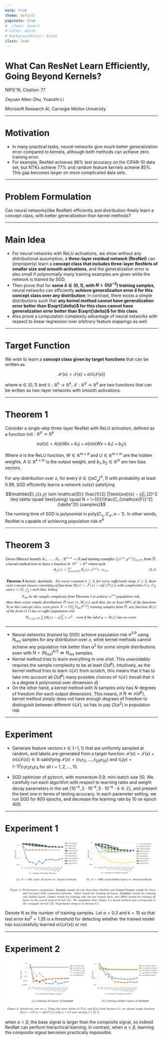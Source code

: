 ```yaml
---
marp: true
theme: default
paginate: true
# _class: invert
# color: white
# backgroundColor: black
class: lead
---
```


# What Can ResNet Learn Efficiently, Going Beyond Kernels?

NIPS'19, Citation: 77

Zeyuan Allen-Zhu, Yuanzhi Li

Microsoft Research AI, Carnegie Mellon University

---

# Motivation

- In many practical tasks, neural networks give much better generalization error compared to kernels, although both methods can achieve zero training error.
- For example, ResNet achieves 96% test accuracy on the CIFAR-10 data set, but NTKs achieve 77% and random feature kernels achieve 85%. This gap becomes larger on more complicated data sets.

---

# Problem Formulation

Can neural networks(like ResNet) efficiently and distribution-freely learn a concept class, with better generalization than kernel methods?

---

# Main Idea

- For neural networks with ReLU activations, we show without any distributional assumption, a **three-layer residual network (ResNet)** can (improperly) learn a **concept class that includes three-layer ResNets of smaller size and smooth activations**, and the generalization error is also small if polynomially many training examples are given while the network is trained by SGD.
- Then prove that for **some $\delta \in (0, 1)$, with $N = O(\delta^{-2})$ training samples**, neural networks can efficiently **achieve generalization error $\delta$ for this concept class over any distribution**; in contrast, there exists a simple distributions such that **any kernel method cannot have generalization error better than $\sqrt{\delta}$ for this class cannot have generalization error better than $\sqrt{\delta}$ for this class**.
- Also prove a computation complexity advantage of neural networks with respect to linear regression over arbitrary feature mappings as well.


---

# Target Function

We wish to learn a **concept class given by target functions** that can be written as

$$\mathcal{H}(x) = \mathcal{F}(x) + \alpha \mathcal{G}(\mathcal{F}(x))$$

where $\alpha \in [0, 1)$ and $\mathcal{G} : \mathbb{R}^k \to \mathbb{R}^k$, $\mathcal{F} : \mathbb{R}^d \to \mathbb{R}^k$ are two functions that can be written as two-layer networks with smooth activations.

---

# Theorem 1

Consider a single-skip three-layer ResNet with ReLU activation, defined as a function $\text{out}: \mathbb{R}^d \to \mathbb{R}^k$

$$\text{out}(x) = A (\sigma (W x + b_1) + \sigma (U \sigma (W x + b_1) + b_2))$$

Where $\sigma$ is the ReLU function, $W \in \mathbb{R}^{m \times d}$ and $U \in \mathbb{R}^{m \times m}$ are the hidden weights, $A \in \mathbb{R}^{k \times m}$ is the output weight, and $b_1, b_2 \in \mathbb{R}^m$ are two bias vectors.

For any distribution over $x$, for every $\delta \in ((\alpha C_{\mathcal{g}})^4, 1)$ with probability at least 0.99, SGD efficiently learns a network $\text{out}(x)$ satisfying

$$\mathbb{E}_{(x,y) \sim \mathcal{D}} \frac{1}{2} ||\text{out}(x) − y||_{2}^2 \leq \delta \quad \text{using} \quad N = \~{O}(\frac{C_{\mathcal{F}}^2}{\delta^2})  {samples}$$

The running time of SGD is polynomial in $\text{poly}(C_{\mathcal{G}}, C_{\mathcal{F}} , \alpha−1)$. In other words, ResNet is capable of achieving population risk $\alpha^4$

---

# Theorem 3

![](img/kernel_fn.png)

![](img/thm3.png)

---

- Neural networks (trained by SGD) achieve population risk $\alpha^{3.9}$ using $N_{res}$ samples for any distribution over $x$, while kernel methods cannot achieve any population risk better than $\alpha^2$ for some simple distributions even with $N = (N_{res})^{k/2} \gg N_{res}$ samples.
- Kernel method tries to learn everything in one shot. This unavoidably requires the sample complexity to be at least $\Omega(d^k)$. Intuitively, as the kernel method tries to learn $\mathcal{G}(\mathcal{F})$ from scratch, this means that it has to take into account all $\Omega(d^k)$ many possible choices of $\mathcal{G}(\mathcal{F})$ (recall that $\mathcal{G}$ is a degree $k$ polynomial over dimension $d$).
- On the other hand, a kernel method with $N$ samples only has $N$-degrees of freedom (for each output dimension). This means, if $N \ll o(d^k)$, kernel method simply does not have enough degrees of freedom to distinguish between different $\mathcal{G}(\mathcal{F})$, so has to pay $\Omega(\alpha^2)$ in population risk

---

# Experiment

- Generate feature vectors $x \in \{−1, 1\}$ that are uniformly sampled at random, and labels are generated from a target function $\mathcal{H}(x) = \mathcal{F}(x) + \alpha \mathcal{G}(\mathcal{F}(x)) \in \mathbb{R}$ satisfying $\mathcal{F}(x) = (x_{1}x_{2},..., x_{29}x_{30})$ and $\mathcal{G}_i(y) = (−1)^i y_1 y_2 y_3 y_4$ for all $i = 1, 2,..., 15$.

- SGD optimizer of pytorch, with momentum 0.9, mini-batch size 50. We carefully run each algorithm with respect to learning rates and weight decay parameters in the set $\{10^{−k}, 2 \cdot 10^{−k}, 5 \cdot 10^{−k}: k \in \mathbb{Z} \}$, and present the best one in terms of testing accuracy. In each parameter setting, we run SGD for 800 epochs, and decrease the learning rate by 10 on epoch 400.
---

# Experiment 1

![width:1000px](img/experiment1.png)

Denote $N$ as the number of training samples. Let $\alpha = 0.3$ and $k = 15$ so that test error $k \alpha^2 = 1.35$ is a threshold for detecting whether the trained model has successfully learned $\alpha \mathcal{G}(\mathcal{F}(x))$ or not

---
# Experiment 2

![width:1000px](img/experiment2.png)

when $\alpha \lt \beta$, the base signal is larger than the composite signal, so indeed ResNet can perform hierachical learning; in contrast, when $\alpha \gt \beta$, learning the composite signal becomes practically impossible.
